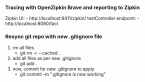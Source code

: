 ### Tracing with OpenZipkin Brave and reporting to Zipkin


Zipkin UI: 
    - http://localhost:9411/zipkin/
testController endpoint: 
    - http://localhost:8080/fact

### Resync git repo with new .gitignore file
1. rm all files
   - git rm -r --cached .
2. add all files as per new .gitignore
   - git add .
3. now, commit for new .gitignore to apply
   - git commit -m ".gitignore is now working"